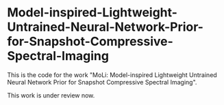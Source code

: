 # Model-inspired-Lightweight-Untrained-Neural-Network-Prior-for-Snapshot-Compressive-Spectral-Imaging
This is the code for the work "MoLi: Model-inspired Lightweight Untrained Neural Network Prior for Snapshot Compressive Spectral Imaging".

This work is under review now.
